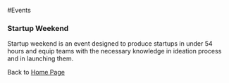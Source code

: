 #Events

### Startup Weekend

Startup weekend is an event designed to produce startups in under 54 hours and equip teams with the necessary knowledge in ideation process and in launching them.

Back to [Home Page](../README.md)
